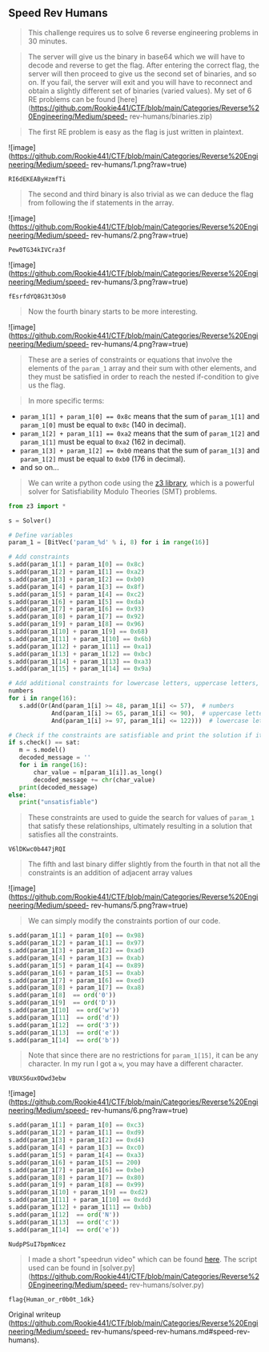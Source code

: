 ## Speed Rev Humans

> This challenge requires us to solve 6 reverse engineering problems in 30
> minutes.

> The server will give us the binary in base64 which we will have to decode
> and reverse to get the flag. After entering the correct flag, the server
> will then proceed to give us the second set of binaries, and so on. If you
> fail, the server will exit and you will have to reconnect and obtain a
> slightly different set of binaries (varied values). My set of 6 RE problems
> can be found
> [here](https://github.com/Rookie441/CTF/blob/main/Categories/Reverse%20Engineering/Medium/speed-
> rev-humans/binaries.zip)

> The first RE problem is easy as the flag is just written in plaintext.

![image](https://github.com/Rookie441/CTF/blob/main/Categories/Reverse%20Engineering/Medium/speed-
rev-humans/1.png?raw=true)

```  
RI6dEKEAByHzmfTi  
```

> The second and third binary is also trivial as we can deduce the flag from
> following the if statements in the array.

![image](https://github.com/Rookie441/CTF/blob/main/Categories/Reverse%20Engineering/Medium/speed-
rev-humans/2.png?raw=true)

```  
Pew0TG34kIVCra3f  
```

![image](https://github.com/Rookie441/CTF/blob/main/Categories/Reverse%20Engineering/Medium/speed-
rev-humans/3.png?raw=true)

```  
fEsrfdYQ8G3t3Os0  
```

> Now the fourth binary starts to be more interesting.

![image](https://github.com/Rookie441/CTF/blob/main/Categories/Reverse%20Engineering/Medium/speed-
rev-humans/4.png?raw=true)

> These are a series of constraints or equations that involve the elements of
> the `param_1` array and their sum with other elements, and they must be
> satisfied in order to reach the nested if-condition to give us the flag.

> In more specific terms:  
- `param_1[1] + param_1[0] == 0x8c` means that the sum of `param_1[1]` and `param_1[0]` must be equal to `0x8c` (140 in decimal).  
- `param_1[2] + param_1[1] == 0xa2` means that the sum of `param_1[2]` and `param_1[1]` must be equal to `0xa2` (162 in decimal).  
- `param_1[3] + param_1[2] == 0xb0` means that the sum of `param_1[3]` and `param_1[2]` must be equal to `0xb0` (176 in decimal).  
- and so on...

> We can write a python code using the [z3
> library](https://pypi.org/project/z3-solver/), which is a powerful solver
> for Satisfiability Modulo Theories (SMT) problems.

```python  
from z3 import *

s = Solver()

# Define variables  
param_1 = [BitVec('param_%d' % i, 8) for i in range(16)]

# Add constraints  
s.add(param_1[1] + param_1[0] == 0x8c)  
s.add(param_1[2] + param_1[1] == 0xa2)  
s.add(param_1[3] + param_1[2] == 0xb0)  
s.add(param_1[4] + param_1[3] == 0x8f)  
s.add(param_1[5] + param_1[4] == 0xc2)  
s.add(param_1[6] + param_1[5] == 0xda)  
s.add(param_1[7] + param_1[6] == 0x93)  
s.add(param_1[8] + param_1[7] == 0x92)  
s.add(param_1[9] + param_1[8] == 0x96)  
s.add(param_1[10] + param_1[9] == 0x68)  
s.add(param_1[11] + param_1[10] == 0x6b)  
s.add(param_1[12] + param_1[11] == 0xa1)  
s.add(param_1[13] + param_1[12] == 0xbc)  
s.add(param_1[14] + param_1[13] == 0xa3)  
s.add(param_1[15] + param_1[14] == 0x9a)

# Add additional constraints for lowercase letters, uppercase letters, and
numbers  
for i in range(16):  
   s.add(Or(And(param_1[i] >= 48, param_1[i] <= 57),  # numbers  
            And(param_1[i] >= 65, param_1[i] <= 90),  # uppercase letters  
            And(param_1[i] >= 97, param_1[i] <= 122)))  # lowercase letters

# Check if the constraints are satisfiable and print the solution if it exists  
if s.check() == sat:  
   m = s.model()  
   decoded_message = ''  
   for i in range(16):  
       char_value = m[param_1[i]].as_long()  
       decoded_message += chr(char_value)  
   print(decoded_message)  
else:  
   print("unsatisfiable")  
```

> These constraints are used to guide the search for values of `param_1` that
> satisfy these relationships, ultimately resulting in a solution that
> satisfies all the constraints.

```  
V6lDKwc0b447jRQI  
```

> The fifth and last binary differ slightly from the fourth in that not all
> the constraints is an addition of adjacent array values

![image](https://github.com/Rookie441/CTF/blob/main/Categories/Reverse%20Engineering/Medium/speed-
rev-humans/5.png?raw=true)

> We can simply modify the constraints portion of our code.

```python  
s.add(param_1[1] + param_1[0] == 0x98)  
s.add(param_1[2] + param_1[1] == 0x97)  
s.add(param_1[3] + param_1[2] == 0xad)  
s.add(param_1[4] + param_1[3] == 0xab)  
s.add(param_1[5] + param_1[4] == 0x89)  
s.add(param_1[6] + param_1[5] == 0xab)  
s.add(param_1[7] + param_1[6] == 0xed)  
s.add(param_1[8] + param_1[7] == 0xa8)  
s.add(param_1[8]  == ord('0'))  
s.add(param_1[9]  == ord('D'))  
s.add(param_1[10]  == ord('w'))  
s.add(param_1[11]  == ord('d'))  
s.add(param_1[12]  == ord('3'))  
s.add(param_1[13]  == ord('e'))  
s.add(param_1[14]  == ord('b'))  
```

> Note that since there are no restrictions for `param_1[15]`, it can be any
> character. In my run I got a `w`, you may have a different character.

```  
VBUXS6ux0Dwd3ebw  
```

![image](https://github.com/Rookie441/CTF/blob/main/Categories/Reverse%20Engineering/Medium/speed-
rev-humans/6.png?raw=true)

```python  
s.add(param_1[1] + param_1[0] == 0xc3)  
s.add(param_1[2] + param_1[1] == 0xd9)  
s.add(param_1[3] + param_1[2] == 0xd4)  
s.add(param_1[4] + param_1[3] == 0xc0)  
s.add(param_1[5] + param_1[4] == 0xa3)  
s.add(param_1[6] + param_1[5] == 200)  
s.add(param_1[7] + param_1[6] == 0xbe)  
s.add(param_1[8] + param_1[7] == 0x80)  
s.add(param_1[9] + param_1[8] == 0x99)  
s.add(param_1[10] + param_1[9] == 0xd2)  
s.add(param_1[11] + param_1[10] == 0xdd)  
s.add(param_1[12] + param_1[11] == 0xbb)  
s.add(param_1[12]  == ord('N'))  
s.add(param_1[13]  == ord('c'))  
s.add(param_1[14]  == ord('e'))  
```

```  
NudpPSuI7bpmNcez  
```

> I made a short "speedrun video" which can be found
> [here](https://youtu.be/r4AumzdBK9g). The script used can be found in
> [solver.py](https://github.com/Rookie441/CTF/blob/main/Categories/Reverse%20Engineering/Medium/speed-
> rev-humans/solver.py)

`flag{Human_or_r0b0t_1dk}`  

Original writeup
(https://github.com/Rookie441/CTF/blob/main/Categories/Reverse%20Engineering/Medium/speed-
rev-humans/speed-rev-humans.md#speed-rev-humans).